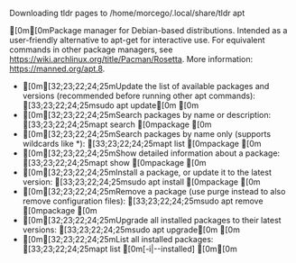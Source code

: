 Downloading tldr pages to /home/morcego/.local/share/tldr
apt

[0m[0mPackage manager for Debian-based distributions.
Intended as a user-friendly alternative to apt-get for interactive use.
For equivalent commands in other package managers, see https://wiki.archlinux.org/title/Pacman/Rosetta.
More information: https://manned.org/apt.8.

 - [0m[32;23;22;24;25mUpdate the list of available packages and versions (recommended before running other apt commands):
   [33;23;22;24;25msudo apt update[0m
[0m
 - [0m[32;23;22;24;25mSearch packages by name or description:
   [33;23;22;24;25mapt search [0mpackage
[0m
 - [0m[32;23;22;24;25mSearch packages by name only (supports wildcards like *):
   [33;23;22;24;25mapt list [0mpackage
[0m
 - [0m[32;23;22;24;25mShow detailed information about a package:
   [33;23;22;24;25mapt show [0mpackage
[0m
 - [0m[32;23;22;24;25mInstall a package, or update it to the latest version:
   [33;23;22;24;25msudo apt install [0mpackage
[0m
 - [0m[32;23;22;24;25mRemove a package (use purge instead to also remove configuration files):
   [33;23;22;24;25msudo apt remove [0mpackage
[0m
 - [0m[32;23;22;24;25mUpgrade all installed packages to their latest versions:
   [33;23;22;24;25msudo apt upgrade[0m
[0m
 - [0m[32;23;22;24;25mList all installed packages:
   [33;23;22;24;25mapt list [0m[-i|--installed]
[0m[0m